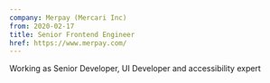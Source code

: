 ```yaml
---
company: Merpay (Mercari Inc)
from: 2020-02-17
title: Senior Frontend Engineer
href: https://www.merpay.com/
---
```


Working as Senior Developer, UI Developer and accessibility expert
